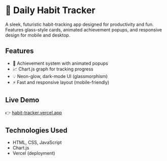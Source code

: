 # 🚀 Daily Habit Tracker

A sleek, futuristic habit-tracking app designed for productivity and fun. Features glass-style cards, animated achievement popups, and responsive design for mobile and desktop.

## Features
- 🎯 Achievement system with animated popups
- 📈 Chart.js graph for tracking progress
- 💡 Neon-glow, dark-mode UI (glassmorphism)
- ⚡ Fast and responsive layout (mobile-friendly)

## Live Demo
👉 [habit-tracker.vercel.app](https://habit-tracker.vercel.app)

## Technologies Used
- HTML, CSS, JavaScript
- Chart.js
- Vercel (deployment)
